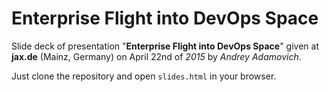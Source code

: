 # Enterprise Flight into DevOps Space

Slide deck of presentation "**Enterprise Flight into DevOps Space**" given at **jax.de** (Mainz, Germany) on April 22nd of *2015* by *Andrey Adamovich*.

Just clone the repository and open `slides.html` in your browser.
